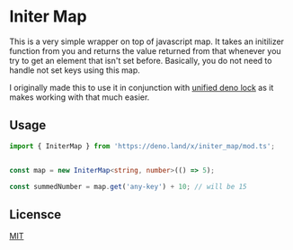 # Initer Map

This is a very simple wrapper on top of javascript map. It takes an initilizer function from you and returns the value returned from that whenever you try to get an element that isn't set before. Basically, you do not need to handle not set keys using this map.

I originally made this to use it in conjunction with [unified deno lock](https://github.com/yooneskh/unified-deno-lock) as it makes working with that much easier.

## Usage

```typescript
import { IniterMap } from 'https://deno.land/x/initer_map/mod.ts';


const map = new IniterMap<string, number>(() => 5);

const summedNumber = map.get('any-key') + 10; // will be 15
```

## Licensce
[MIT](https://opensource.org/licenses/MIT)